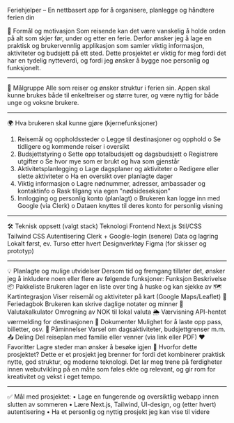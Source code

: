 Feriehjelper – En nettbasert app for å organisere, planlegge og håndtere ferien din

🧠 Formål og motivasjon
Som reisende kan det være vanskelig å holde orden på alt som skjer før, under og etter en ferie. Derfor ønsker jeg å lage en praktisk og brukervennlig applikasjon som samler viktig informasjon, aktiviteter og budsjett på ett sted. Dette prosjektet er viktig for meg fordi det har en tydelig nytteverdi, og fordi jeg ønsker å bygge noe personlig og funksjonelt.
________________________________________
👤 Målgruppe
Alle som reiser og ønsker struktur i ferien sin. Appen skal kunne brukes både til enkeltreiser og større turer, og være nyttig for både unge og voksne brukere.
________________________________________
🌍 Hva brukeren skal kunne gjøre (kjernefunksjoner)
1.	Reisemål og oppholdssteder
o	Legge til destinasjoner og opphold
o	Se tidligere og kommende reiser i oversikt
2.	Budsjettstyring
o	Sette opp totalbudsjett og dagsbudsjett
o	Registrere utgifter
o	Se hvor mye som er brukt og hva som gjenstår
3.	Aktivitetsplanlegging
o	Lage dagsplaner og aktiviteter
o	Redigere eller slette aktiviteter
o	Ha en oversikt over planlagte dager
4.	Viktig informasjon
o	Lagre nødnummer, adresser, ambassader og kontaktinfo
o	Rask tilgang via egen "nødsideseksjon"
5.	Innlogging og personlig konto (planlagt)
o	Brukeren kan logge inn med Google (via Clerk)
o	Dataen knyttes til deres konto for personlig visning
________________________________________
🛠️ Teknisk oppsett (valgt stack)
		Teknologi
Frontend	Next.js
Stil/CSS	Tailwind CSS
Autentisering	Clerk + Google-login (senere)
Data og lagring	Lokalt først, ev. Turso etter hvert
Designverktøy	Figma (for skisser og prototyp)
________________________________________
💡 Planlagte og mulige utvidelser
Dersom tid og fremgang tillater det, ønsker jeg å inkludere noen eller flere av følgende funksjoner:
Funksjon	Beskrivelse
📦 Pakkeliste	Brukeren lager en liste over ting å huske og kan sjekke av
🗺️ Kartintegrasjon	Viser reisemål og aktiviteter på kart (Google Maps/Leaflet)
📓 Feriedagbok	Brukeren kan skrive daglige notater og minner
💱 Valutakalkulator	Omregning av NOK til lokal valuta
🌦️ Værvisning	API-hentet værmelding for destinasjonen
📂 Dokumenter	Mulighet for å laste opp pass, billetter, osv.
🔔 Påminnelser	Varsel om dagsaktiviteter, budsjettgrenser m.m.
📤 Deling	Del reiseplan med familie eller venner (via link eller PDF)
❤️ Favoritter	Lagre steder man ønsker å besøke igjen
🧩 Hvorfor dette prosjektet?
Dette er et prosjekt jeg brenner for fordi det kombinerer praktisk nytte, god struktur, og moderne teknologi. Det lar meg trene på ferdigheter innen webutvikling på en måte som føles ekte og relevant, og gir rom for kreativitet og vekst i eget tempo.
________________________________________
✅ Mål med prosjektet:
•	Lage en fungerende og oversiktlig webapp innen slutten av sommeren
•	Lære Next.js, Tailwind, UI-design, og (etter hvert) autentisering
•	Ha et personlig og nyttig prosjekt jeg kan vise til videre
